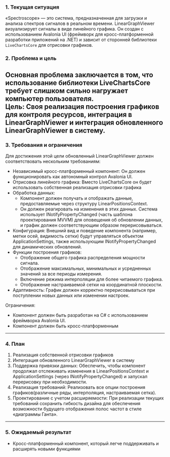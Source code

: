 ### 1. Текущая ситуация

«Spectroscope» — это система, предназначенная для загрузки и анализа спектров сигналов в реальном времени. LinearGraphViewer визуализирует сигналы в виде линейного графика.
Он создан с использованием Avalonia UI (фреймворк для кросс-платформенной разработки приложений на .NET) и зависит от сторонней библиотеки `LiveChartsCore` для отрисовки графиков.

### 2. Проблема и цель

Основная проблема заключается в том, что использование библиотеки LiveChartsCore требует слишком сильно нагружает компьютер пользователя.   
Цель: Своя реализация построения графиков для контроля ресурсов, интеграция в LinearGraphViewer и интеграция обновленного LinearGraphViewer в систему.
---

### 3. Требования и ограничения

Для достижения этой цели обновленный LinearGraphViewer должен соответствовать нескольким требованиям:

* Независимый кросс-платформенный компонент: Он должен функционировать как автономный контрол Avalonia UI.
* Отрисовка линейного графика: Вместо LiveChartsCore он будет использовать собственная реализация отрисовки графика
* Обработка данных:
    * Компонент должен получать и отображать данные, предоставляемые через структуру LinearPositionsContext.
    * Он должен реагировать на изменения в этих данных. Система использует INotifyPropertyChanged (часть шаблона проектирования MVVM) для оповещения об обновлении данных, и график должен соответствующим образом перерисовываться.
* Конфигурация: Внешний вид и поведение компонента (например, метки осей, видимость сетки) будут управляться объектом ApplicationSettings, также использующим INotifyPropertyChanged для динамических обновлений.
* Функции построения графиков:
    * Отображение общего графика распределения мощности сигнала.
    * Отображение максимальных, минимальных и усредненных значений за все периоды измерения.
    * Включение режима интерполяции для более читаемого графика.
    * Отображение настраиваемой сетки на координатной плоскости.
* Адаптивность: График должен корректно перерисовываться при поступлении новых данных или изменении настроек.

Ограничения:
* Компонент должен быть разработан на C# с использованием фреймворка Avalonia UI.
* Компонент должен быть кросс-платформенным

---

### 4. План

1.  Реализация собственной отрисовки графиков
2.  Интеграция обновленного LinearGraphViewer в систему
2.  Поддержка привязки данных: Обеспечить, чтобы компонент продолжал отслеживать изменения в LinearPositionsContext и ApplicationSettings (через INotifyPropertyChanged) и запускал перерисовку при необходимости.
3.  Реализация требований: Реализовать все опции построения графиков(различные ряды, интерполяция, настраиваемая сетка).
5.  Проектирование с учетом расширяемости: При реализации текущих требований сохранить гибкость дизайна для обеспечения возможности будущего отображения полос частот в стиле «диаграммы Ганта».

---

### 5. Ожидаемый результат
* Кросс-платформенный компонент, который легче поддерживать и расширять новыми функциями
